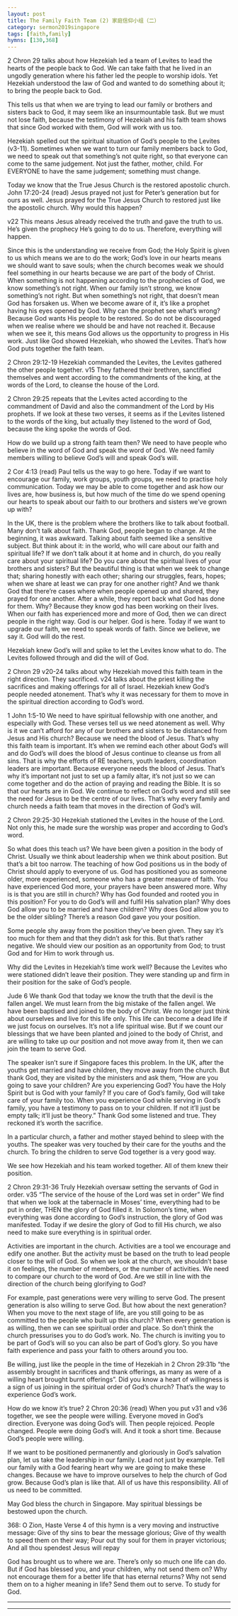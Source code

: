 ```yaml
---
layout: post
title: The Family Faith Team (2) 家庭信仰小组（二）
category: sermon2019singapore
tags: [faith,family]
hymns: [130,368]
---
```



2 Chron 29 talks about how Hezekiah led a team of Levites to lead the hearts of the people back to God. We can take faith that he lived in an ungodly generation where his father led the people to worship idols. Yet Hezekiah understood the law of God and wanted to do something about it; to bring the people back to God. 

This tells us that when we are trying to lead our family or brothers and sisters back to God, it may seem like an insurmountable task. But we must not lose faith, because the testimony of Hezekiah and his faith team shows that since God worked with them, God will work with us too. 

Hezekiah spelled out the spiritual situation of God’s people to the Levites (v3-11). Sometimes when we want to turn our family members back to God, we need to speak out that something’s not quite right, so that everyone can come to the same judgement. Not just the father, mother, child. For EVERYONE to have the same judgement; something must change. 

Today we know that the True Jesus Church is the restored apostolic church. 
John 17:20-24 (read)
Jesus prayed not just for Peter’s generation but for ours as well. Jesus prayed for the True Jesus Church to restored just like the apostolic church. Why would this happen? 

v22 This means Jesus already received the truth and gave the truth to us. He’s given the prophecy He’s going to do to us. Therefore, everything will happen. 

Since this is the understanding we receive from God; the Holy Spirit is given to us which means we are to do the work; God’s love in our hearts means we should want to save souls; when the church becomes weak we should feel something in our hearts because we are part of the body of Christ. When something is not happening according to the prophecies of God, we know something’s not right. When our family isn’t strong, we know something’s not right. But when something’s not right, that doesn’t mean God has forsaken us. When we become aware of it, it’s like a prophet having his eyes opened by God. Why can the prophet see what’s wrong? Because God wants His people to be restored. So do not be discouraged when we realise where we should be and have not reached it. Because when we see it, this means God allows us the opportunity to progress in His work. Just like God showed Hezekiah, who showed the Levites. That’s how God puts together the faith team. 

2 Chron 29:12-19
Hezekiah commanded the Levites, the Levites gathered the other people together. 
v15 They fathered their brethren, sanctified themselves and went according to the commandments of the king, at the words of the Lord, to cleanse the house of the Lord. 

2 Chron 29:25 repeats that the Levites acted according to the commandment of David and also the commandment of the Lord by His prophets. If we look at these two verses, it seems as if the Levites listened to the words of the king, but actually they listened to the word of God, because the king spoke the words of God. 

How do we build up a strong faith team then? We need to have people who believe in the word of God and speak the word of God. We need family members willing to believe God’s will and speak God’s will. 

2 Cor 4:13 (read)
Paul tells us the way to go here. Today if we want to encourage our family, work groups, youth groups, we need to practise holy communication. Today we may be able to come together and ask how our lives are, how business is, but how much of the time do we spend opening our hearts to speak about our faith to our brothers and sisters we’ve grown up with?

In the UK, there is the problem where the brothers like to talk about football. Many don’t talk about faith. Thank God, people began to change. At the beginning, it was awkward. Talking about faith seemed like a sensitive subject. But think about it: in the world, who will care about our faith and spiritual life? If we don’t talk about it at home and in church, do you really care about your spiritual life? Do you care about the spiritual lives of your brothers and sisters? But the beautiful thing is that when we seek to change that; sharing honestly with each other; sharing our struggles, fears, hopes; when we share at least we can pray for one another right? And we thank God that there’re cases where when people opened up and shared, they prayed for one another. After a while, they report back what God has done for them. Why? Because they know god has been working on their lives. When our faith has experienced more and more of God, then we can direct people in the right way. God is our helper. God is here. Today if we want to upgrade our faith, we need to speak words of faith. Since we believe, we say it. God will do the rest. 

Hezekiah knew God’s will and spike to let the Levites know what to do. The Levites followed through and did the will of God. 

2 Chron 29
v20-24 talks about why Hezekiah moved this faith team in the right direction. They sacrificed. v24 talks about the priest killing the sacrifices and making offerings for all of Israel. Hezekiah knew God’s people needed atonement. That’s why it was necessary for them to move in the spiritual direction according to God’s word. 

1 John 1:5-10
We need to have spiritual fellowship with one another, and especially with God. 
These verses tell us we need atonement as well. Why is it we can’t afford for any of our brothers and sisters to be distanced from Jesus and His church? Because we need the blood of Jesus. That’s why this faith team is important. It’s when we remind each other about God’s will and do God’s will does the blood of Jesus continue to cleanse us from all sins. That is why the efforts of RE teachers, youth leaders, coordination leaders are important. Because everyone needs the blood of Jesus. That’s why it’s important not just to set up a family altar, it’s not just so we can come together and do the action of praying and reading the Bible. It is so that our hearts are in God. We continue to reflect on God’s word and still see the need for Jesus to be the centre of our lives. That’s why every family and church needs a faith team that moves in the direction of God’s will. 

2 Chron 29:25-30
Hezekiah stationed the Levites in the house of the Lord. Not only this, he made sure the worship was proper and according to God’s word. 

So what does this teach us?
We have been given a position in the body of Christ. Usually we think about leadership when we think about position. But that’s a bit too narrow. The teaching of how God positions us in the body of Christ should apply to everyone of us. God has positioned you as someone older, more experienced, someone who has a greater measure of faith. You have experienced God more, your prayers have been answered more. Why is is that you are still in church? Why has God founded and rooted you in this position? For you to do God’s will and fulfil His salvation plan? Why does God allow you to be married and have children? Why does God allow you to be the older sibling? There’s a reason God gave you your position.  

Some people shy away from the position they’ve been given. They say it’s too much for them and that they didn’t ask for this. But that’s rather negative. We should view our position as an opportunity from God; to trust God and for Him to work through us. 

Why did the Levites in Hezekiah’s time work well? Because the Levites who were stationed didn’t leave their position. They were standing up and firm in their position for the sake of God’s people. 

Jude 6
We thank God that today we know the truth that the devil is the fallen angel. We must learn from the big mistake of the fallen angel. We have been baptised and joined to the body of Christ. We no longer just think about ourselves and live for this life only. This life can become a dead life if we just focus on ourselves. It’s not a life spiritual wise. But if we count our blessings that we have been planted and joined to the body of Christ, and are willing to take up our position and not move away from it, then we can join the team to serve God. 

The speaker isn’t sure if Singapore faces this problem. In the UK, after the youths get married and have children, they move away from the church. But thank God, they are visited by the ministers and ask them, “How are you going to save your children? Are you experiencing God? You have the Holy Spirit but is God with your family? If you care of God’s family, God will take care of your family too. When you experience God while serving in God’s family, you have a testimony to pass on to your children. If not it’ll just be empty talk; it’ll just be theory.” Thank God some listened and true. They reckoned it’s worth the sacrifice. 

In a particular church, a father and mother stayed behind to sleep with the youths. The speaker was very touched by their care for the youths and the church. To bring the children to serve God together is a very good way.

We see how Hezekiah and his team worked together. All of them knew their position. 

2 Chron 29:31-36
Truly Hezekiah oversaw setting the servants of God in order. 
v35 “The service of the house of the Lord was set in order”
We find that when we look at the tabernacle in Moses’ time, everything had to be put in order, THEN the glory of God filled it. In Solomon’s time, when everything was done according to God’s instruction, the glory of God was manifested. Today if we desire the glory of God to fill His church, we also need to make sure everything is in spiritual order. 

Activities are important in the church. Activities are a tool we encourage and edify one another. But the activity must be based on the truth to lead people closer to the will of God. So when we look at the church, we shouldn’t base it on feelings, the number of members, or the number of activities. We need to compare our church to the word of God. Are we still in line with the direction of the church being glorifying to God?

For example, past generations were very willing to serve God. The present generation is also willing to serve God. But how about the next generation? When you move to the next stage of life, are you still going to be as committed to the people who built up this church? When every generation is as willing, then we can see spiritual order and place. So don’t think the church pressurises you to do God’s work. No. The church is inviting you to be part of God’s will so you can also be part of God’s glory. So you have faith experience and pass your faith to others around you too. 

Be willing, just like the people in the time of Hezekiah in 2 Chron 29:31b “the assembly brought in sacrifices and thank offerings, as many as were of a willing heart brought burnt offerings”.
Did you know a heart of willingness is a sign of us joining in the spiritual order of God’s church? That’s the way to experience God’s work. 

How do we know it’s true?
2 Chron 20:36 (read)
When you put v31 and v36 together, we see the people were willing. Everyone moved in God’s direction. Everyone was doing God’s will. Then people rejoiced. People changed. People were doing God’s will. And it took a short time. Because God’s people were willing. 

If we want to be positioned permanently and gloriously in God’s salvation plan, let us take the leadership in our family. Lead not just by example. Tell our family with a God fearing heart why we are going to make these changes. Because we have to improve ourselves to help the church of God grow. Because God’s plan is like that. All of us have this responsibility. All of us need to be committed. 

May God bless the church in Singapore. May spiritual blessings be bestowed upon the church. 

368: O Zion, Haste
Verse 4 of this hymn is a very moving and instructive message:
Give of thy sins to bear the message glorious;
Give of thy wealth to speed them on their way;
Pour out thy soul for them in prayer victorious;
And all thou spendest Jesus will repay 

God has brought us to where we are. There’s only so much one life can do. But if God has blessed you, and your children, why not send them on? Why not encourage them for a better life that has eternal returns? Why not send them on to a higher meaning in life? Send them out to serve. To study for God. 



----
****
